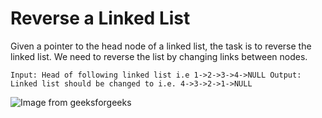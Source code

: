 # Reverse a Linked List
Given a pointer to the head node of a linked list, the task is to reverse the linked list. We need to reverse the list by changing links between nodes.

`
Input: Head of following linked list i.e 1->2->3->4->NULL
Output: Linked list should be changed to i.e. 4->3->2->1->NULL
`

![Image from geeksforgeeks](https://media.geeksforgeeks.org/wp-content/cdn-uploads/RGIF2.gif)
